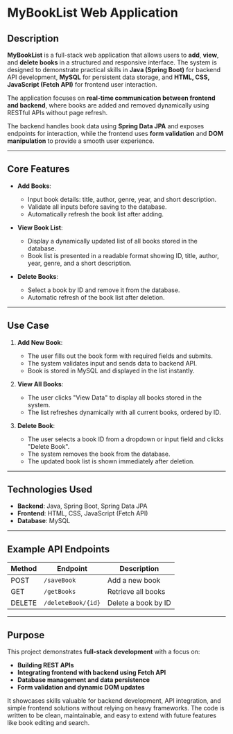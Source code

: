 # MyBookList Web Application 

## Description

**MyBookList** is a full-stack web application that allows users to **add**, **view**, and **delete books** in a structured and responsive interface. The system is designed to demonstrate practical skills in **Java (Spring Boot)** for backend API development, **MySQL** for persistent data storage, and **HTML, CSS, JavaScript (Fetch API)** for frontend user interaction.

The application focuses on **real-time communication between frontend and backend**, where books are added and removed dynamically using RESTful APIs without page refresh. 

The backend handles book data using **Spring Data JPA** and exposes endpoints for interaction, while the frontend uses **form validation** and **DOM manipulation** to provide a smooth user experience.

---

## Core Features

- **Add Books**: 
  - Input book details: title, author, genre, year, and short description.
  - Validate all inputs before saving to the database.
  - Automatically refresh the book list after adding.

- **View Book List**: 
  - Display a dynamically updated list of all books stored in the database.
  - Book list is presented in a readable format showing ID, title, author, year, genre, and a short description.

- **Delete Books**:
  - Select a book by ID and remove it from the database.
  - Automatic refresh of the book list after deletion.

---

## Use Case

1. **Add New Book**:
   - The user fills out the book form with required fields and submits.
   - The system validates input and sends data to backend API.
   - Book is stored in MySQL and displayed in the list instantly.

2. **View All Books**:
   - The user clicks "View Data" to display all books stored in the system.
   - The list refreshes dynamically with all current books, ordered by ID.

3. **Delete Book**:
   - The user selects a book ID from a dropdown or input field and clicks "Delete Book".
   - The system removes the book from the database.
   - The updated book list is shown immediately after deletion.

---

## Technologies Used

- **Backend**: Java, Spring Boot, Spring Data JPA
- **Frontend**: HTML, CSS, JavaScript (Fetch API)
- **Database**: MySQL

---

## Example API Endpoints

| Method | Endpoint                | Description             |
|-------|-------------------------|------------------------|
| POST  | `/saveBook`             | Add a new book         |
| GET   | `/getBooks`             | Retrieve all books     |
| DELETE| `/deleteBook/{id}`      | Delete a book by ID    |

---

## Purpose

This project demonstrates **full-stack development** with a focus on:

- **Building REST APIs**
- **Integrating frontend with backend using Fetch API**
- **Database management and data persistence**
- **Form validation and dynamic DOM updates**

It showcases skills valuable for backend development, API integration, and simple frontend solutions without relying on heavy frameworks. The code is written to be clean, maintainable, and easy to extend with future features like book editing and search.
